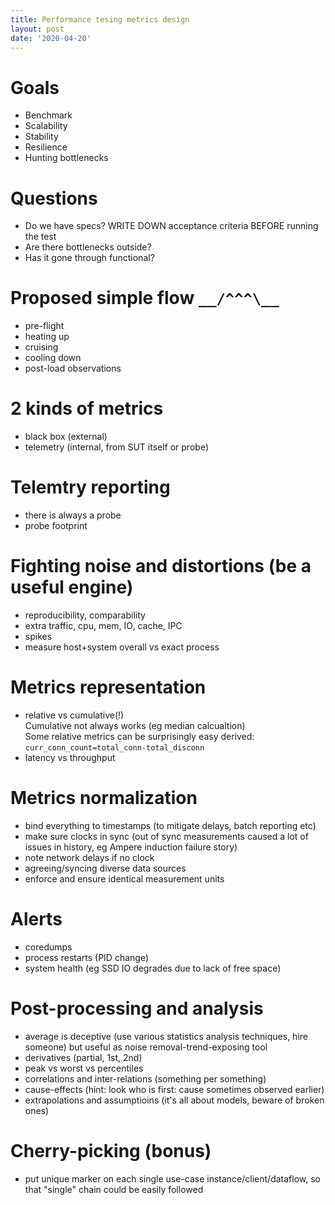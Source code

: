 ```yaml
---
title: Performance tesing metrics design
layout: post
date: '2020-04-20'
---
```

# Goals
* Benchmark
* Scalability
* Stability
* Resilience
* Hunting bottlenecks

# Questions
* Do we have specs? WRITE DOWN acceptance criteria BEFORE running the test
* Are there bottlenecks outside?
* Has it gone through functional?

# Proposed simple flow `__/^^^\__`
* pre-flight
* heating up
* cruising
* cooling down
* post-load observations

# 2 kinds of metrics
* black box (external)
* telemetry (internal, from SUT itself or probe)

# Telemtry reporting
* there is always a probe
* probe footprint

# Fighting noise and distortions (be a useful engine)
* reproducibility, comparability
* extra traffic, cpu, mem, IO, cache, IPC
* spikes
* measure host+system overall vs exact process

# Metrics representation
* relative vs cumulative(!)  
  Cumulative not always works (eg median calcualtion)  
  Some relative metrics can be surprisingly easy derived:
  `curr_conn_count=total_conn-total_disconn`
* latency vs throughput

# Metrics normalization
* bind everything to timestamps (to mitigate delays, batch reporting etc)
* make sure clocks in sync (out of sync measurements caused a lot of issues in history, eg Ampere induction failure story)
* note network delays if no clock
* agreeing/syncing diverse data sources
* enforce and ensure identical measurement units

# Alerts
* coredumps
* process restarts (PID change)
* system health (eg SSD IO degrades due to lack of free space)

# Post-processing and analysis
* average is deceptive (use various statistics analysis techniques, hire someone)
  but useful as noise removal-trend-exposing tool
* derivatives (partial, 1st, 2nd)
* peak vs worst vs percentiles
* correlations and inter-relations (something per something)
* cause-effects (hint: look who is first: cause sometimes observed earlier)
* extrapolations and assumptioins (it's all about models, beware of broken ones)

# Cherry-picking (bonus)
* put unique marker on each single use-case instance/client/dataflow, so that "single" chain could be easily followed